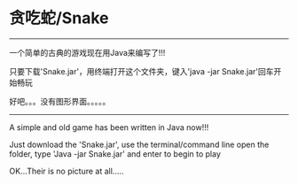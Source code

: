 # 贪吃蛇/Snake
------------
一个简单的古典的游戏现在用Java来编写了!!!


只要下载'Snake.jar'，用终端打开这个文件夹，键入'java -jar Snake.jar'回车开始畅玩

好吧。。。没有图形界面。。。。。


------------
A simple and old game has been written in Java now!!!


Just download the 'Snake.jar', use the terminal/command line open the folder, type 'Java -jar Snake.jar' and enter to begin to play

OK...Their is no picture at all.....
